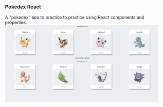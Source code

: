 ### Pokedex React
A "pokedex" app to practice to practice using React components and properties.
![](poke.gif)